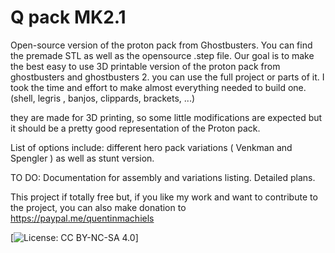 # Q pack MK2.1
Open-source version of the proton pack from Ghostbusters.
You can find the premade STL as well as the opensource .step file.
Our goal is to make the best easy to use 3D printable version of the proton pack from ghostbusters and ghostbusters 2.
you can use the full project or parts of it.
I took the time and effort to make almost everything needed to build one. (shell, legris , banjos, clippards, brackets, ...)

they are made for 3D printing, so some little modifications are expected but it should be a pretty good representation of the Proton pack.

List of options include: different hero pack variations ( Venkman and Spengler ) as well as stunt version.

TO DO: Documentation for assembly and variations listing.
        Detailed plans.
 
This project if totally free but, if you like my work and want to contribute to the project, you can also make donation to
https://paypal.me/quentinmachiels
        
[![License: CC BY-NC-SA 4.0](https://img.shields.io/badge/License-CC%20BY--NC--SA%204.0-lightgrey.svg)]


